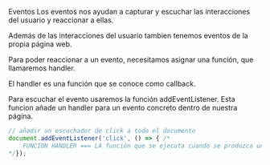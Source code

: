 Eventos
Los eventos nos ayudan a capturar y escuchar las interacciones del usuario y reaccionar a ellas.

Además de las interacciones del usuario tambien tenemos eventos de la propia página web.

Para poder reaccionar a un evento, necesitamos asignar una función, que llamaremos handler.

El handler es una función que se conoce como callback.

Para escuchar el evento usaremos la función addEventListener. Esta funcion añade un handler para un evento concreto dentro de nuestra página.



```js
// añadir un escuchador de click a todo el documento
document.addEventListener('click', () => { /*
    FUNCION HANDLER === LA función que se ejecuta cuando se produzca un evento.
*/});
```

